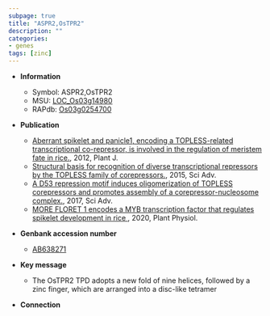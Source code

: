 ```yaml
---
subpage: true
title: "ASPR2,OsTPR2"
description: ""
categories:
- genes
tags: [zinc]
---
```


* **Information**  
    + Symbol: ASPR2,OsTPR2  
    + MSU: [LOC_Os03g14980](http://rice.plantbiology.msu.edu/cgi-bin/ORF_infopage.cgi?orf=LOC_Os03g14980)  
    + RAPdb: [Os03g0254700](http://rapdb.dna.affrc.go.jp/viewer/gbrowse_details/irgsp1?name=Os03g0254700)  

* **Publication**  
    + [Aberrant spikelet and panicle1, encoding a TOPLESS-related transcriptional co-repressor, is involved in the regulation of meristem fate in rice.](http://www.ncbi.nlm.nih.gov/pubmed?term=Aberrant+spikelet+and+panicle1,+encoding+a+TOPLESS-related+transcriptional+co-repressor,+is+involved+in+the+regulation+of+meristem+fate+in+rice.%5BTitle%5D), 2012, Plant J.
    + [Structural basis for recognition of diverse transcriptional repressors by the TOPLESS family of corepressors.](http://www.ncbi.nlm.nih.gov/pubmed?term=Structural+basis+for+recognition+of+diverse+transcriptional+repressors+by+the+TOPLESS+family+of+corepressors.%5BTitle%5D), 2015, Sci Adv.
    + [A D53 repression motif induces oligomerization of TOPLESS corepressors and promotes assembly of a corepressor-nucleosome complex.](http://www.ncbi.nlm.nih.gov/pubmed?term=A+D53+repression+motif+induces+oligomerization+of+TOPLESS+corepressors+and+promotes+assembly+of+a+corepressor-nucleosome+complex.%5BTitle%5D), 2017, Sci Adv.
    + [MORE FLORET 1 encodes a MYB transcription factor that regulates spikelet development in rice ](http://www.ncbi.nlm.nih.gov/pubmed?term=MORE+FLORET+1+encodes+a+MYB+transcription+factor+that+regulates+spikelet+development+in+rice+%5BTitle%5D), 2020, Plant Physiol.

* **Genbank accession number**  
    + [AB638271](http://www.ncbi.nlm.nih.gov/nuccore/AB638271)

* **Key message**  
    + The OsTPR2 TPD adopts a new fold of nine helices, followed by a zinc finger, which are arranged into a disc-like tetramer

* **Connection**  



